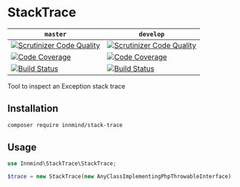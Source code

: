 # StackTrace

| `master` | `develop` |
|----------|-----------|
| [![Scrutinizer Code Quality](https://scrutinizer-ci.com/g/Innmind/StackTrace/badges/quality-score.png?b=master)](https://scrutinizer-ci.com/g/Innmind/StackTrace/?branch=master) | [![Scrutinizer Code Quality](https://scrutinizer-ci.com/g/Innmind/StackTrace/badges/quality-score.png?b=develop)](https://scrutinizer-ci.com/g/Innmind/StackTrace/?branch=develop) |
| [![Code Coverage](https://scrutinizer-ci.com/g/Innmind/StackTrace/badges/coverage.png?b=master)](https://scrutinizer-ci.com/g/Innmind/StackTrace/?branch=master) | [![Code Coverage](https://scrutinizer-ci.com/g/Innmind/StackTrace/badges/coverage.png?b=develop)](https://scrutinizer-ci.com/g/Innmind/StackTrace/?branch=develop) |
| [![Build Status](https://scrutinizer-ci.com/g/Innmind/StackTrace/badges/build.png?b=master)](https://scrutinizer-ci.com/g/Innmind/StackTrace/build-status/master) | [![Build Status](https://scrutinizer-ci.com/g/Innmind/StackTrace/badges/build.png?b=develop)](https://scrutinizer-ci.com/g/Innmind/StackTrace/build-status/develop) |

Tool to inspect an Exception stack trace

## Installation

```sh
composer require innmind/stack-trace
```

## Usage

```php
use Innmind\StackTrace\StackTrace;

$trace = new StackTrace(new AnyClassImplementingPhpThrowableInterface);
```
